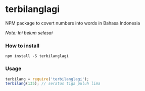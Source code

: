 terbilanglagi
=============

NPM package to covert numbers into words in Bahasa Indonesia

*Note: Ini belum selesai*

### How to install ###

    npm install -S terbilanglagi

### Usage ###

```javascript
terbilang = require('terbilanglagi');
terbilang(135); // seratus tiga puluh lima
```
